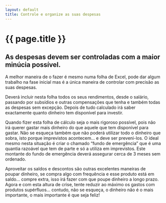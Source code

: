 ```yaml
---
layout: default
title: Controle e organize as suas despesas
---
```


# {{ page.title }}

## As despesas devem ser controladas com a maior minúcia possível.

A melhor maneira de o fazer é mesmo numa folha de Excel, pode dar algum trabalho na fase inicial mas é a única maneira de controlar com precisão as suas despesas.

Deverá incluir nesta folha todos os seus rendimentos, desde o salário, passando por subsídios e outras compensações que tenha e também todas as despesas sem excepção. Depois de tudo calculado irá saber exactamente quanto dinheiro tem disponível para investir.

Quando fizer esta folha de cálculo seja o mais rigoroso possível, pois não irá querer gastar mais dinheiro do que aquele que tem disponível para gastar. Não se esqueça também que não poderá utilizar todo o dinheiro que sobra, isto porque imprevistos acontecem… e deve ser preveni-los. O ideal mesmo nesta situação é criar o chamado “fundo de emergência” que é uma quantia razoável que tem de parte e só a utiliza em imprevistos. Este montante do fundo de emergência deverá assegurar cerca de 3 meses sem ordenado.

Aproveitar os saldos e descontos são outras excelentes maneiras de poupar dinheiro, se compra algo com frequência e esse produto está em saldo… compre extra, isso irá fazer com que poupe dinheiro a longo prazo. Agora e com esta altura de crise, tente reduzir ao máximo os gastos com produtos supérfluos… contudo, não se esqueça, o dinheiro não é o mais importante, o mais importante é que seja feliz!